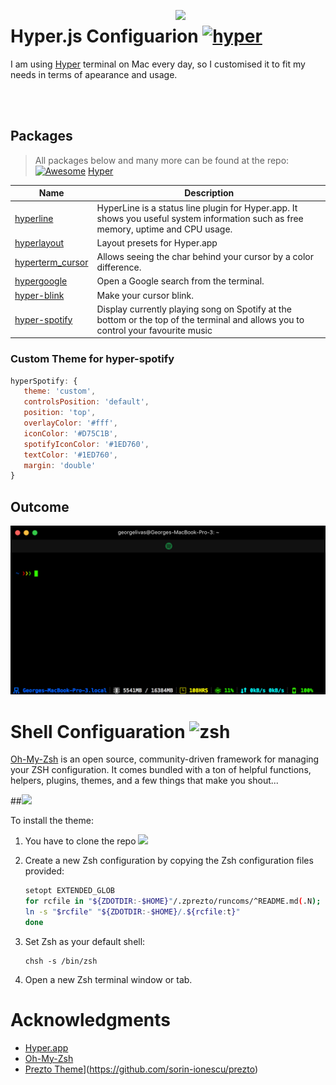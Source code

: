 [<img src="https://raw.githubusercontent.com/bnb/awesome-hyper/master/Hyper-Mark-Large.png" align="right" width="240" style="margin-left: 20px">](https://hyper.is)
# Hyper.js Configuarion [![hyper](https://img.shields.io/badge/Hyper-v1.3.3-brightgreen.svg)](https://github.com/zeit/hyper/releases/tag/1.3.3)
I am using [Hyper](https://hyper.is/) terminal on Mac every day, so I customised it to fit my needs in terms of apearance and usage.

<br><br>

## Packages
>All packages below and many more can be found at the repo: [![Awesome](https://cdn.rawgit.com/sindresorhus/awesome/d7305f38d29fed78fa85652e3a63e154dd8e8829/media/badge.svg)](https://github.com/sindresorhus/awesome) [Hyper](https://github.com/bnb/awesome-hyper)

Name     | Description
---------| -------------
[hyperline](https://www.npmjs.com/package/hyperline)                     | HyperLine is a status line plugin for Hyper.app. It shows you useful system information such as free memory, uptime and CPU usage.
[hyperlayout](https://www.npmjs.com/package/hyperlayout)                 | Layout presets for Hyper.app
[hyperterm_cursor](https://www.npmjs.com/package/hyperterm-cursor)       | Allows seeing the char behind your cursor by a color difference.
[hypergoogle](https://www.npmjs.com/package/hypergoogle)                 |   Open a Google search from the terminal.
[hyper-blink](https://www.npmjs.com/package/hyper-blink)                 | Make your cursor blink.
[hyper-spotify](https://www.npmjs.com/package/hyper-spotify)             | Display currently playing song on Spotify at the bottom or the top of the terminal and allows you to control your favourite music

### Custom Theme for hyper-spotify
```javascript
hyperSpotify: {
   theme: 'custom',
   controlsPosition: 'default',
   position: 'top',
   overlayColor: '#fff',
   iconColor: '#D75C1B',
   spotifyIconColor: '#1ED760',
   textColor: '#1ED760',
   margin: 'double'
}
```
## Outcome
![outcome](./readmeRresources/results.png)

# Shell Configuaration ![zsh](https://img.shields.io/badge/shell-zsh-brightgreen.svg)
[Oh-My-Zsh](http://ohmyz.sh/) is an open source, community-driven framework for managing your ZSH configuration. It comes bundled with a ton of helpful functions, helpers, plugins, themes, and a few things that make you shout...

##[![](https://img.shields.io/badge/theme-zprezto-blue.svg?style=for-the-badge)](https://github.com/sorin-ionescu/prezto)

To install the theme:

1. You have to clone the repo [![](https://img.shields.io/badge/theme-zprezto-blue.svg)](https://github.com/sorin-ionescu/prezto) 
2. Create a new Zsh configuration by copying the Zsh configuration files
     provided:

	```sh
	setopt EXTENDED_GLOB
	for rcfile in "${ZDOTDIR:-$HOME}"/.zprezto/runcoms/^README.md(.N); do
	ln -s "$rcfile" "${ZDOTDIR:-$HOME}/.${rcfile:t}"
	done
	```



3. Set Zsh as your default shell:

	```console
	chsh -s /bin/zsh
	```

3. Open a new Zsh terminal window or tab.

# Acknowledgments
* [Hyper.app](https://hyper.is/)
* [Oh-My-Zsh](http://ohmyz.sh/)
* [Prezto Theme](https://img.shields.io/badge/theme-zprezto-blue.svg)](https://github.com/sorin-ionescu/prezto)

